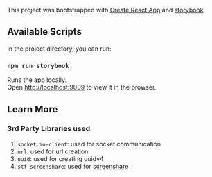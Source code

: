 This project was bootstrapped with [Create React App](https://github.com/facebook/create-react-app) and [storybook](https://storybook.js.org/docs/guides/guide-react/).

## Available Scripts

In the project directory, you can run:

### `npm run storybook`

Runs the app locally.<br />
Open [http://localhost:9009](http://localhost:9009) to view it in the browser.

## Learn More

### 3rd Party Libraries used

1. `socket.io-client`: used for socket communication
2. `url`: used for url creation
3. `uuid`: used for creating uuidv4
4. `stf-screenshare`: used for [screenshare](https://www.npmjs.com/package/stf-screenshare)
